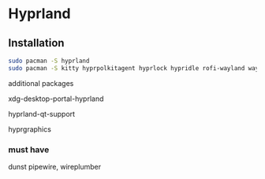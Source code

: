 # Hyprland

## Installation

```bash
sudo pacman -S hyprland 
sudo pacman -S kitty hyprpolkitagent hyprlock hypridle rofi-wayland waybar
```

additional packages

xdg-desktop-portal-hyprland

hyprland-qt-support

hyprgraphics

### must have

dunst
pipewire, wireplumber

